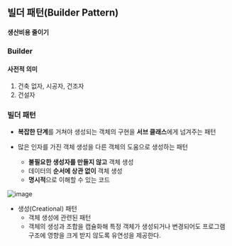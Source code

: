 ## 빌더 패턴(Builder Pattern) 

#### 생산비용 줄이기

### Builder

#### 사전적 의미

1. 건축 없자, 시공자, 건조자
2. 건설자

### 빌더 패턴

 - **복잡한 단계**를 거쳐야 생성되는 객체의 구현을 **서브 클래스**에게 넘겨주는 패턴

 - 많은 인자를 가진 객체 생성을 다른 객체의 도움으로 생성하는 패턴 
   + **불필요한 생성자를 만들지 않고** 객체 생성
   + 데이터의 **순서에 상관 없이** 객체 생성
   + **명시적**으로 이해할 수 있는 코드

![image](https://user-images.githubusercontent.com/50781066/209518302-8a003dd7-5f7c-4420-a5d1-edce855d478a.png)

- 생성(Creational) 패턴
    + 객체 생성에 관련된 패턴
    + 객체의 생성과 조합을 캡슐화해 특정 객체가 생성되거나 변경되어도 프로그램 구조에 영향을 크게 받지 않도록 유연성을 제공한다.